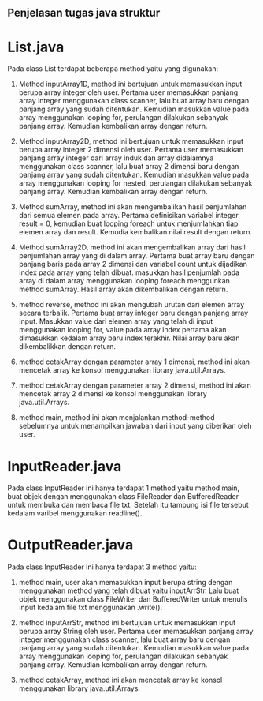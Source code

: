 ## Penjelasan tugas java struktur

# List.java
Pada class List terdapat beberapa method yaitu yang digunakan:
1. Method inputArray1D, method ini bertujuan untuk memasukkan input berupa array integer oleh user. Pertama user memasukkan panjang array integer menggunakan class scanner, lalu buat array baru dengan panjang array yang sudah ditentukan. Kemudian masukkan value pada array menggunakan looping for, perulangan dilakukan sebanyak panjang array. Kemudian kembalikan array dengan return.

2. Method inputArray2D, method ini bertujuan untuk memasukkan input berupa array integer 2 dimensi oleh user. Pertama user memasukkan panjang array integer dari array induk dan array didalamnya menggunakan class scanner, lalu buat array 2 dimensi baru dengan panjang array yang sudah ditentukan. Kemudian masukkan value pada array menggunakan looping for nested, perulangan dilakukan sebanyak panjang array. Kemudian kembalikan array dengan return.

3. Method sumArray, method ini akan mengembalikan hasil penjumlahan dari semua elemen pada array. Pertama definisikan variabel integer result = 0, kemudian buat looping foreach untuk menjumlahkan tiap elemen array dan result. Kemudia kembalikan nilai result dengan return.

4. Method sumArray2D, method ini akan mengembalikan array dari hasil penjumlahan array yang di dalam array. Pertama buat array baru dengan panjang baris pada array 2 dimensi dan variabel count untuk dijadikan index pada array yang telah dibuat. masukkan hasil penjumlah pada array di dalam array menggunakan looping foreach menggunkan method sumArray. Hasil array akan dikembalikan dengan return.

5. method reverse, method ini akan mengubah urutan dari elemen array secara terbalik. Pertama buat array integer baru dengan panjang array input. Masukkan value dari elemen array yang telah di input menggunakan looping for, value pada array index pertama akan dimasukkan kedalam array baru index terakhir. Nilai array baru akan dikembalikkan dengan return.

6. method cetakArray dengan parameter array 1 dimensi, method ini akan mencetak array ke konsol menggunakan library java.util.Arrays.

7. method cetakArray dengan parameter array 2 dimensi, method ini akan mencetak array 2 dimensi ke konsol menggunakan library java.util.Arrays.

8. method main, method ini akan menjalankan method-method sebelumnya untuk menampilkan jawaban dari input yang diberikan oleh user.

# InputReader.java
Pada class InputReader ini hanya terdapat 1 method yaitu method main, buat objek dengan menggunakan class FileReader dan BufferedReader untuk membuka dan membaca file txt. Setelah itu tampung isi file tersebut kedalam varibel menggunakan readline().

# OutputReader.java
Pada class InputReader ini hanya terdapat 3 method yaitu:
1. method main, user akan memasukkan input berupa string dengan menggunakan method yang telah dibuat yaitu inputArrStr. Lalu buat objek menggunakan class FileWriter dan BufferedWriter untuk menulis input kedalam file txt menggunakan .write().

2. method inputArrStr, method ini bertujuan untuk memasukkan input berupa array String oleh user. Pertama user memasukkan panjang array integer menggunakan class scanner, lalu buat array baru dengan panjang array yang sudah ditentukan. Kemudian masukkan value pada array menggunakan looping for, perulangan dilakukan sebanyak panjang array. Kemudian kembalikan array dengan return.

3. method cetakArray, method ini akan mencetak array ke konsol menggunakan library java.util.Arrays.